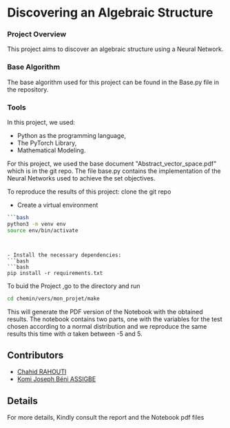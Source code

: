 # Discovering an Algebraic Structure

### Project Overview
This project aims to discover an algebraic structure using a Neural Network.

### Base Algorithm
The base algorithm used for this project can be found in the Base.py file in the repository.

### Tools
In this project, we used:
* Python as the programming language,
* The PyTorch Library,
* Mathematical Modeling.

For this project, we used the base document "Abstract_vector_space.pdf" which is in the git repo.
The file base.py contains the implementation of the Neural Networks used to achieve the set objectives.

To reproduce the results of this project:
clone the git repo

- Create a virtual environment
```bash
```bash
python3 -m venv env
source env/bin/activate
```

```


- Install the necessary dependencies:
```bash
```bash
pip install -r requirements.txt
```
To buid the Project ,go to the directory and run 
```bash
cd chemin/vers/mon_projet/make
```


This will generate the PDF version of the Notebook with the obtained results.
The notebook contains two parts,
one with the variables for the test chosen according to a normal distribution and we reproduce the same results this time with $\alpha$ taken between -5 and 5.

## Contributors 
* [Chahid RAHOUTI](https://github.com/chahid-rahouti)
* [Komi Joseph Béni ASSIGBE](https://github.com/Blessed-joseph)

## Details
For more details, Kindly consult the report and the Notebook pdf files